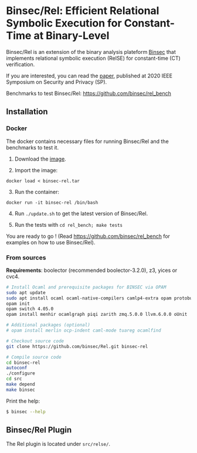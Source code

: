 # Binsec/Rel: Efficient Relational Symbolic Execution for Constant-Time at Binary-Level
Binsec/Rel is an extension of the binary analysis plateform
[Binsec](https://github.com/binsec/binsec) that implements relational
symbolic execution (RelSE) for constant-time (CT) verification.

If you are interested, you can read the
[paper](https://binsec.github.io/assets/publications/papers/2020-sp.pdf),
published at 2020 IEEE Symposium on Security and Privacy (SP).

Benchmarks to test Binsec/Rel: https://github.com/binsec/rel_bench

## Installation
### Docker
The docker contains necessary files for running Binsec/Rel and the benchmarks to test it.

1. Download the [image](https://leslyann-daniel.fr/ressources/docker/binsec-rel.tar).

2. Import the image:
```
docker load < binsec-rel.tar
```

3. Run the container:
```
docker run -it binsec-rel /bin/bash
```

4. Run `./update.sh` to get the latest version of Binsec/Rel.

5. Run the tests with `cd rel_bench; make tests`

You are ready to go ! (Read https://github.com/binsec/rel_bench for examples on how to use Binsec/Rel).

### From sources
**Requirements**: boolector (recommended boolector-3.2.0), z3, yices or cvc4.

``` bash
# Install Ocaml and prerequisite packages for BINSEC via OPAM
sudo apt update
sudo apt install ocaml ocaml-native-compilers camlp4-extra opam protobuf-compiler libgmp-dev libzmq3-dev llvm-6.0-dev cmake pkg-config
opam init
opam switch 4.05.0
opam install menhir ocamlgraph piqi zarith zmq.5.0.0 llvm.6.0.0 oUnit

# Additional packages (optional)
# opam install merlin ocp-indent caml-mode tuareg ocamlfind

# Checkout source code
git clone https://github.com/binsec/Rel.git binsec-rel

# Compile source code
cd binsec-rel
autoconf
./configure
cd src
make depend
make binsec
```

Print the help:
``` bash
$ binsec --help
```

## Binsec/Rel Plugin
The Rel plugin is located under `src/relse/`.
